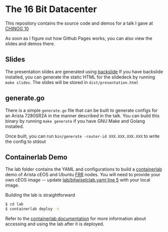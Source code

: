 # The 16 Bit Datacenter

This repository contains the source code and demos for a talk I gave at [CHINOG 10](https://chinog.org/chi-nog-10)

As soon as I figure out how Github Pages works, you can also view the slides and demos there.

## Slides
The presentation slides are generated using [backslide](https://github.com/sinedied/backslide)
If you have backslide installed, you can generate the static HTML for the slidedeck by running
`make slides`.  The slides will be stored in `dist/presentation.html`

## generate.go
There is a simple `generate.go` file that can be built to generate configs for
an Arista 7280SR2A in the manner described in the talk.  You can build this binary
by running `make generate` if you have GNU Make and Golang installed.

Once built, you can run `bin/generate -router-id XXX.XXX.XXX.XXX` to write the config to stdout

## Containerlab Demo
The lab folder contains the YAML and configurations to build a [containerlab](https://containerlab.dev/)
demo of Arista cEOS and Ubuntu [FRR](https://frrouting.org/) nodes.  You will need to provide your own cEOS
image -- update [lab/bitwiselclab.yaml line 5](lab/bitwise.clab.yaml#L5) with your local image.

Building the lab is straightforward

```bash
$ cd lab
$ containerlab deploy -c
```

Refer to the [containerlab documentation](https://containerlab.dev/quickstart/) for more information about
accessing and using the lab after it is deployed.
